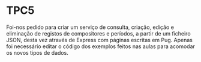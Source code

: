 # TPC5

Foi-nos pedido para criar um serviço de consulta, criação, edição e eliminação de registos de compositores e períodos, a partir de um ficheiro JSON, desta vez através de Express com páginas escritas em Pug. Apenas foi necessário editar o código dos exemplos feitos nas aulas para acomodar os novos tipos de dados.